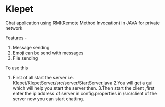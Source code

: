# Klepet
Chat application using RMI(Remote Method Invocation) in JAVA for private network

Features - 
1) Message sending
2) Emoji can be send with messages
3) File sending 

To use this 
1. First of all start the server i.e. Klepet/KlepetServer/src/server/StartServer.java
2.You will get a gui which will help you start the server then.
3.Then start the client ,first enter the ip address of server in config.properties in /src/client of the server now you can start chatting.
